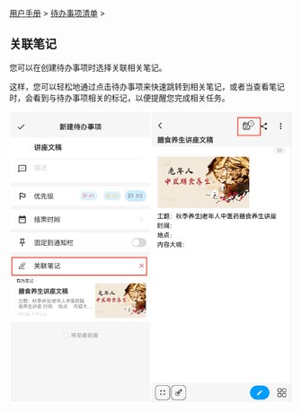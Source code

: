 [用户手册](/dragonnest/drawnote/manual) > [待办事项清单](/dragonnest/drawnote/manual/to_do) >

关联笔记
---


您可以在创建待办事项时选择关联相关笔记。

这样，您可以轻松地通过点击待办事项来快速跳转到相关笔记，或者当查看笔记时，会看到与待办事项相关的标记，以便提醒您完成相关任务。

![](imgs/associated_notes.png)